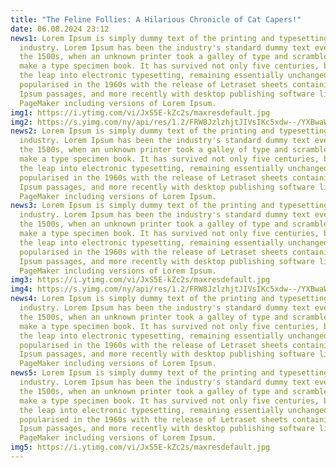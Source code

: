 ```yaml
---
title: "The Feline Follies: A Hilarious Chronicle of Cat Capers!"
date: 06.08.2024 23:12
news1: Lorem Ipsum is simply dummy text of the printing and typesetting
  industry. Lorem Ipsum has been the industry's standard dummy text ever since
  the 1500s, when an unknown printer took a galley of type and scrambled it to
  make a type specimen book. It has survived not only five centuries, but also
  the leap into electronic typesetting, remaining essentially unchanged. It was
  popularised in the 1960s with the release of Letraset sheets containing Lorem
  Ipsum passages, and more recently with desktop publishing software like Aldus
  PageMaker including versions of Lorem Ipsum.
img1: https://i.ytimg.com/vi/JxS5E-kZc2s/maxresdefault.jpg
img2: https://s.yimg.com/ny/api/res/1.2/FRW8JzlzhjtJIVsIKc5xdw--/YXBwaWQ9aGlnaGxhbmRlcjt3PTEwMDA7aD03NTA-/https://media.zenfs.com/en_US/News/BGR_News/funny-cat.jpg
news2: Lorem Ipsum is simply dummy text of the printing and typesetting
  industry. Lorem Ipsum has been the industry's standard dummy text ever since
  the 1500s, when an unknown printer took a galley of type and scrambled it to
  make a type specimen book. It has survived not only five centuries, but also
  the leap into electronic typesetting, remaining essentially unchanged. It was
  popularised in the 1960s with the release of Letraset sheets containing Lorem
  Ipsum passages, and more recently with desktop publishing software like Aldus
  PageMaker including versions of Lorem Ipsum.
news3: Lorem Ipsum is simply dummy text of the printing and typesetting
  industry. Lorem Ipsum has been the industry's standard dummy text ever since
  the 1500s, when an unknown printer took a galley of type and scrambled it to
  make a type specimen book. It has survived not only five centuries, but also
  the leap into electronic typesetting, remaining essentially unchanged. It was
  popularised in the 1960s with the release of Letraset sheets containing Lorem
  Ipsum passages, and more recently with desktop publishing software like Aldus
  PageMaker including versions of Lorem Ipsum.
img3: https://i.ytimg.com/vi/JxS5E-kZc2s/maxresdefault.jpg
img4: https://s.yimg.com/ny/api/res/1.2/FRW8JzlzhjtJIVsIKc5xdw--/YXBwaWQ9aGlnaGxhbmRlcjt3PTEwMDA7aD03NTA-/https://media.zenfs.com/en_US/News/BGR_News/funny-cat.jpg
news4: Lorem Ipsum is simply dummy text of the printing and typesetting
  industry. Lorem Ipsum has been the industry's standard dummy text ever since
  the 1500s, when an unknown printer took a galley of type and scrambled it to
  make a type specimen book. It has survived not only five centuries, but also
  the leap into electronic typesetting, remaining essentially unchanged. It was
  popularised in the 1960s with the release of Letraset sheets containing Lorem
  Ipsum passages, and more recently with desktop publishing software like Aldus
  PageMaker including versions of Lorem Ipsum.
news5: Lorem Ipsum is simply dummy text of the printing and typesetting
  industry. Lorem Ipsum has been the industry's standard dummy text ever since
  the 1500s, when an unknown printer took a galley of type and scrambled it to
  make a type specimen book. It has survived not only five centuries, but also
  the leap into electronic typesetting, remaining essentially unchanged. It was
  popularised in the 1960s with the release of Letraset sheets containing Lorem
  Ipsum passages, and more recently with desktop publishing software like Aldus
  PageMaker including versions of Lorem Ipsum.
img5: https://i.ytimg.com/vi/JxS5E-kZc2s/maxresdefault.jpg
---
```

